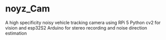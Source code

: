 # noyz_Cam
A high specificity noisy vehicle tracking camera using RPi 5 Python cv2 for vision and esp32S2 Arduino for stereo recording and noise direction estimation
